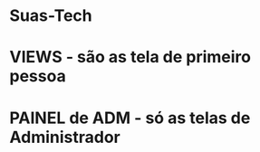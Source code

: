# Suas-Tech

# VIEWS - são as tela de primeiro pessoa

# PAINEL de ADM - só as telas de Administrador

